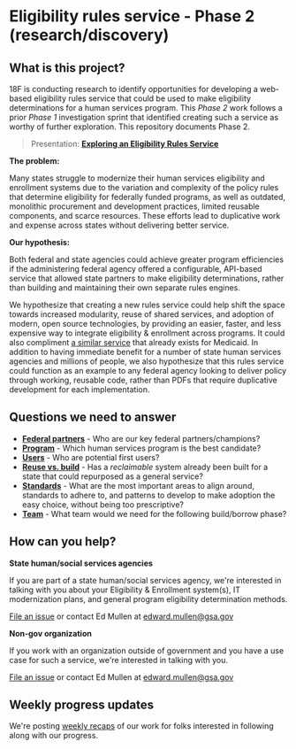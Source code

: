 # Eligibility rules service - Phase 2 (research/discovery)

## What is this project?

18F is conducting research to identify opportunities for developing a web-based eligibility rules service that could be used to make eligibility determinations for a human services program. This _Phase 2_ work follows a prior _Phase 1_ investigation sprint that identified creating such a service as worthy of further exploration. This repository documents Phase 2.

> Presentation: **[Exploring an Eligibility Rules Service](https://github.com/18F/eligibility-rules-service/files/1627544/eligibility-rules-service-explanation.pdf)**

**The problem:**

Many states struggle to modernize their human services eligibility and enrollment systems due to the variation and complexity of the policy rules that determine eligibility for federally funded programs, as well as outdated, monolithic procurement and development practices, limited reusable components, and scarce resources. These efforts lead to duplicative work and expense across states without delivering better service. 

**Our hypothesis:** 

Both federal and state agencies could achieve greater program efficiencies if the administering federal agency offered a configurable, API-based service that allowed state partners to make eligibility determinations, rather than building and maintaining their own separate rules engines.

We hypothesize that creating a new rules service could help shift the space towards increased modularity, reuse of shared services, and adoption of modern, open source technologies, by providing an easier, faster, and less expensive way to integrate eligibility & enrollment across programs. It could also compliment [a similar service](https://www.medicaideligibilityapi.org/#/application) that already exists for Medicaid. In addition to having immediate benefit for a number of state human services agencies and millions of people, we also hypothesize that this rules service could function as an example to any federal agency looking to deliver policy through working, reusable code, rather than PDFs that require duplicative development for each implementation.

## Questions we need to answer

- **[Federal partners](https://github.com/18F/eligibility-rules-service/issues/13)** - Who are our key federal partners/champions?
- **[Program](https://github.com/18F/eligibility-rules-service/issues/14)** - Which human services program is the best candidate?
- **[Users](https://github.com/18F/eligibility-rules-service/issues/15)** - Who are potential first users?
- **[Reuse vs. build](https://github.com/18F/eligibility-rules-service/issues/16)** - Has a _reclaimable_ system already been built for a state that could repurposed as a general service?
- **[Standards](https://github.com/18F/eligibility-rules-service/issues/17)** - What are the most important areas to align around, standards to adhere to, and patterns to develop to make adoption the easy choice, without being too prescriptive?
- **[Team](https://github.com/18F/eligibility-rules-service/issues/18)** - What team would we need for the following build/borrow phase?

## How can you help?

**State human/social services agencies**

If you are part of a state human/social services agency, we're interested in talking with you about your Eligibility & Enrollment system(s), IT modernization plans, and general program eligibility determination methods.

[File an issue](https://github.com/18F/eligibility-rules-service-exemplar-research/issues) or contact Ed Mullen at edward.mullen@gsa.gov

**Non-gov organization**

If you work with an organization outside of government and you have a use case for such a service, we're interested in talking with you.

[File an issue](https://github.com/18F/eligibility-rules-service-exemplar-research/issues) or contact Ed Mullen at edward.mullen@gsa.gov

## Weekly progress updates

We're posting [weekly recaps](https://github.com/18F/eligibility-rules-service/wiki/Weekly-recaps) of our work for folks interested in following along with our progress.
